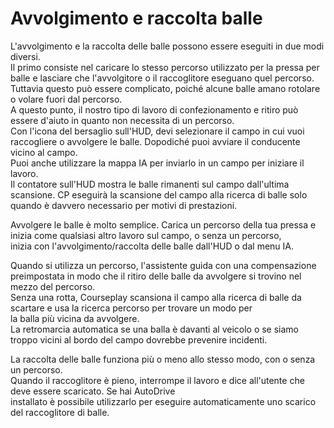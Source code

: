 # Avvolgimento e raccolta balle

  
L'avvolgimento e la raccolta delle balle possono essere eseguiti in due modi diversi.  
Il primo consiste nel caricare lo stesso percorso utilizzato per la pressa per balle e lasciare che l'avvolgitore o il raccoglitore eseguano quel percorso.  
Tuttavia questo può essere complicato, poiché alcune balle amano rotolare o volare fuori dal percorso.  
A questo punto, il nostro tipo di lavoro di confezionamento e ritiro può essere d'aiuto in quanto non necessita di un percorso.  
Con l'icona del bersaglio sull'HUD, devi selezionare il campo in cui vuoi raccogliere o avvolgere le balle. Dopodiché puoi avviare il conducente vicino al campo.  
Puoi anche utilizzare la mappa IA per inviarlo in un campo per iniziare il lavoro.  
Il contatore sull'HUD mostra le balle rimanenti sul campo dall'ultima scansione. CP eseguirà la scansione del campo alla ricerca di balle solo quando è davvero necessario per motivi di prestazioni.  

  
Avvolgere le balle è molto semplice. Carica un percorso della tua pressa e inizia come qualsiasi altro lavoro sul campo, o senza un percorso,  
inizia con l'avvolgimento/raccolta delle balle dall'HUD o dal menu IA.  

  
Quando si utilizza un percorso, l'assistente guida con una compensazione preimpostata in modo che il ritiro delle balle da avvolgere si trovino nel mezzo del percorso.  
Senza una rotta, Courseplay scansiona il campo alla ricerca di balle da scartare e usa la ricerca percorso per trovare un modo per  
la balla più vicina da avvolgere.  
La retromarcia automatica se una balla è davanti al veicolo o se siamo troppo vicini al bordo del campo dovrebbe prevenire incidenti.  

  
La raccolta delle balle funziona più o meno allo stesso modo, con o senza un percorso.  
Quando il raccoglitore è pieno, interrompe il lavoro e dice all'utente che deve essere scaricato. Se hai AutoDrive  
installato è possibile utilizzarlo per eseguire automaticamente uno scarico del raccoglitore di balle.  

